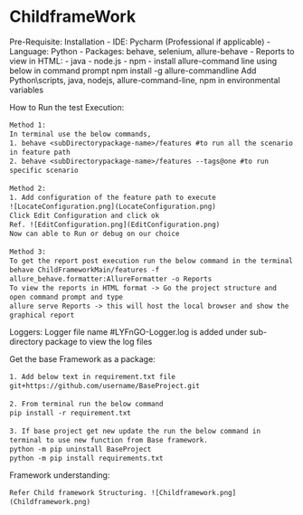 # ChildframeWork

Pre-Requisite:
Installation
    - IDE: Pycharm (Professional if applicable) 
    - Language: Python
    - Packages: behave, selenium, allure-behave
    - Reports to view in HTML:
      - java
      - node.js
      - npm
      - install allure-command line using below in command prompt
        npm install -g allure-commandline
    Add Python\scripts, java, nodejs, allure-command-line, npm in environmental variables

How to Run the test Execution:
    
    Method 1:
    In terminal use the below commands,
    1. behave <subDirectorypackage-name>/features #to run all the scenario in feature path
    2. behave <subDirectorypackage-name>/features --tags@one #to run specific scenario
    
    Method 2:
    1. Add configuration of the feature path to execute
    ![LocateConfiguration.png](LocateConfiguration.png)
    Click Edit Configuration and click ok
    Ref. ![EditConfiguration.png](EditConfiguration.png) 
    Now can able to Run or debug on our choice
    
    Method 3:
    To get the report post execution run the below command in the terminal
    behave ChildFrameworkMain/features -f allure_behave.formatter:AllureFormatter -o Reports
    To view the reports in HTML format -> Go the project structure and open command prompt and type
    allure serve Reports -> this will host the local browser and show the graphical report

Loggers:
    Logger file name #LYFnGO-Logger.log is added under sub-directory package to view the log files

Get the base Framework as a package:

    1. Add below text in requirement.txt file 
    git+https://github.com/username/BaseProject.git

    2. From terminal run the below command
    pip install -r requirement.txt

    3. If base project get new update the run the below command in terminal to use new function from Base framework.
    python -m pip uninstall BaseProject
    python -m pip install requirements.txt
    

Framework understanding:
    
    Refer Child framework Structuring. ![Childframework.png](Childframework.png)




    
    